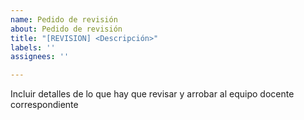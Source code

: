 ```yaml
---
name: Pedido de revisión
about: Pedido de revisión
title: "[REVISION] <Descripción>"
labels: ''
assignees: ''

---
```


Incluir detalles de lo que hay que revisar y arrobar al equipo docente correspondiente
